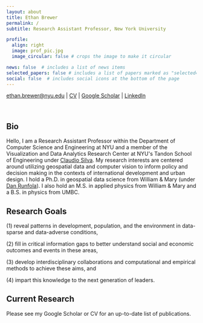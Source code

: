 ```yaml
---
layout: about
title: Ethan Brewer
permalink: /
subtitle: Research Assistant Professor, New York University

profile:
  align: right
  image: prof_pic.jpg
  image_circular: false # crops the image to make it circular

news: false  # includes a list of news items
selected_papers: false # includes a list of papers marked as "selected={true}"
social: false  # includes social icons at the bottom of the page
---
```

ethan.brewer@nyu.edu |
[CV](https://drive.google.com/file/d/1_ca6HT2iuR2Tg_-4xOKzQsNAj5jAClDF/view?usp=sharing) |
[Google Scholar](https://scholar.google.com/citations?user=aVcOpMwAAAAJ&hl=en) |
[LinkedIn](https://www.linkedin.com/in/ethanbrewer/)

&nbsp;

## Bio
Hello, I am a Research Assistant Professor within the Department of Computer Science and Engineering at NYU and a member of the Visualization and Data Analytics Research Center at NYU's Tandon School of Engineering under <a href='https://engineering.nyu.edu/faculty/claudio-silva'>Claudio Silva</a>. My research interests are centered around utilizing geospatial data and computer vision to inform policy and decision making in the contexts of international development and urban design. I hold a Ph.D. in geospatial data science from William & Mary (under <a href='https://www.wm.edu/as/appliedscience/people/runfola_d.php'>Dan Runfola</a>). I also hold an M.S. in applied physics from William & Mary and a B.S. in physics from UMBC.

## Research Goals  
(1) reveal patterns in development, population, and the environment in data-sparse and data-adverse conditions,

(2) fill in critical information gaps to better understand social and economic outcomes and events in these areas,

(3) develop interdisciplinary collaborations and computational and empirical methods to achieve these aims, and

(4) impart this knowledge to the next generation of leaders.

## Current Research
Please see my Google Scholar or CV for an up-to-date list of publications.
